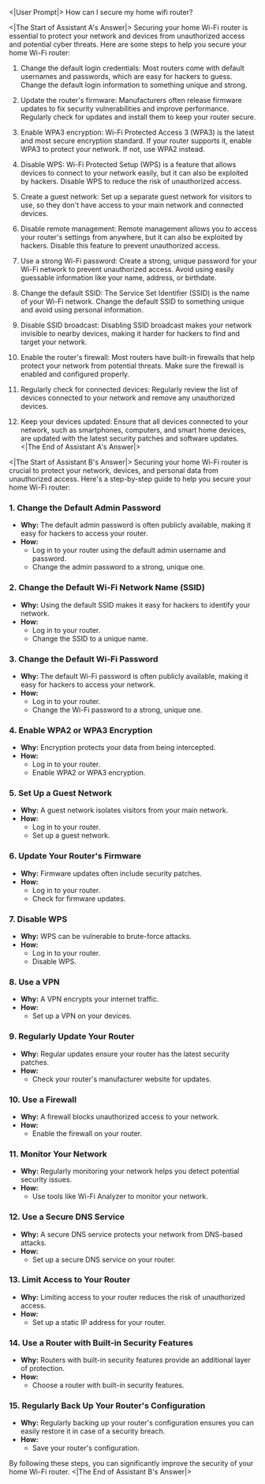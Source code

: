 <|User Prompt|>
How can I secure my home wifi router?

<|The Start of Assistant A's Answer|>
Securing your home Wi-Fi router is essential to protect your network and devices from unauthorized access and potential cyber threats. Here are some steps to help you secure your home Wi-Fi router:

1. Change the default login credentials: Most routers come with default usernames and passwords, which are easy for hackers to guess. Change the default login information to something unique and strong.

2. Update the router's firmware: Manufacturers often release firmware updates to fix security vulnerabilities and improve performance. Regularly check for updates and install them to keep your router secure.

3. Enable WPA3 encryption: Wi-Fi Protected Access 3 (WPA3) is the latest and most secure encryption standard. If your router supports it, enable WPA3 to protect your network. If not, use WPA2 instead.

4. Disable WPS: Wi-Fi Protected Setup (WPS) is a feature that allows devices to connect to your network easily, but it can also be exploited by hackers. Disable WPS to reduce the risk of unauthorized access.

5. Create a guest network: Set up a separate guest network for visitors to use, so they don't have access to your main network and connected devices.

6. Disable remote management: Remote management allows you to access your router's settings from anywhere, but it can also be exploited by hackers. Disable this feature to prevent unauthorized access.

7. Use a strong Wi-Fi password: Create a strong, unique password for your Wi-Fi network to prevent unauthorized access. Avoid using easily guessable information like your name, address, or birthdate.

8. Change the default SSID: The Service Set Identifier (SSID) is the name of your Wi-Fi network. Change the default SSID to something unique and avoid using personal information.

9. Disable SSID broadcast: Disabling SSID broadcast makes your network invisible to nearby devices, making it harder for hackers to find and target your network.

10. Enable the router's firewall: Most routers have built-in firewalls that help protect your network from potential threats. Make sure the firewall is enabled and configured properly.

11. Regularly check for connected devices: Regularly review the list of devices connected to your network and remove any unauthorized devices.

12. Keep your devices updated: Ensure that all devices connected to your network, such as smartphones, computers, and smart home devices, are updated with the latest security patches and software updates.
<|The End of Assistant A's Answer|>

<|The Start of Assistant B's Answer|>
Securing your home Wi-Fi router is crucial to protect your network, devices, and personal data from unauthorized access. Here's a step-by-step guide to help you secure your home Wi-Fi router:

### 1. **Change the Default Admin Password**

- **Why:** The default admin password is often publicly available, making it easy for hackers to access your router.
- **How:**
  - Log in to your router using the default admin username and password.
  - Change the admin password to a strong, unique one.

### 2. **Change the Default Wi-Fi Network Name (SSID)**

- **Why:** Using the default SSID makes it easy for hackers to identify your network.
- **How:**
  - Log in to your router.
  - Change the SSID to a unique name.

### 3. **Change the Default Wi-Fi Password**

- **Why:** The default Wi-Fi password is often publicly available, making it easy for hackers to access your network.
- **How:**
  - Log in to your router.
  - Change the Wi-Fi password to a strong, unique one.

### 4. **Enable WPA2 or WPA3 Encryption**

- **Why:** Encryption protects your data from being intercepted.
- **How:**
  - Log in to your router.
  - Enable WPA2 or WPA3 encryption.

### 5. **Set Up a Guest Network**

- **Why:** A guest network isolates visitors from your main network.
- **How:**
  - Log in to your router.
  - Set up a guest network.

### 6. **Update Your Router's Firmware**

- **Why:** Firmware updates often include security patches.
- **How:**
  - Log in to your router.
  - Check for firmware updates.

### 7. **Disable WPS**

- **Why:** WPS can be vulnerable to brute-force attacks.
- **How:**
  - Log in to your router.
  - Disable WPS.

### 8. **Use a VPN**

- **Why:** A VPN encrypts your internet traffic.
- **How:**
  - Set up a VPN on your devices.

### 9. **Regularly Update Your Router**

- **Why:** Regular updates ensure your router has the latest security patches.
- **How:**
  - Check your router's manufacturer website for updates.

### 10. **Use a Firewall**

- **Why:** A firewall blocks unauthorized access to your network.
- **How:**
  - Enable the firewall on your router.

### 11. **Monitor Your Network**

- **Why:** Regularly monitoring your network helps you detect potential security issues.
- **How:**
  - Use tools like Wi-Fi Analyzer to monitor your network.

### 12. **Use a Secure DNS Service**

- **Why:** A secure DNS service protects your network from DNS-based attacks.
- **How:**
  - Set up a secure DNS service on your router.

### 13. **Limit Access to Your Router**

- **Why:** Limiting access to your router reduces the risk of unauthorized access.
- **How:**
  - Set up a static IP address for your router.

### 14. **Use a Router with Built-in Security Features**

- **Why:** Routers with built-in security features provide an additional layer of protection.
- **How:**
  - Choose a router with built-in security features.

### 15. **Regularly Back Up Your Router's Configuration**

- **Why:** Regularly backing up your router's configuration ensures you can easily restore it in case of a security breach.
- **How:**
  - Save your router's configuration.

By following these steps, you can significantly improve the security of your home Wi-Fi router.
<|The End of Assistant B's Answer|>